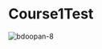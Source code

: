 # Course1Test


![bdoopan-8](https://user-images.githubusercontent.com/11903242/45710303-3f648780-bb54-11e8-98be-a368e0ddaa0e.jpg)
